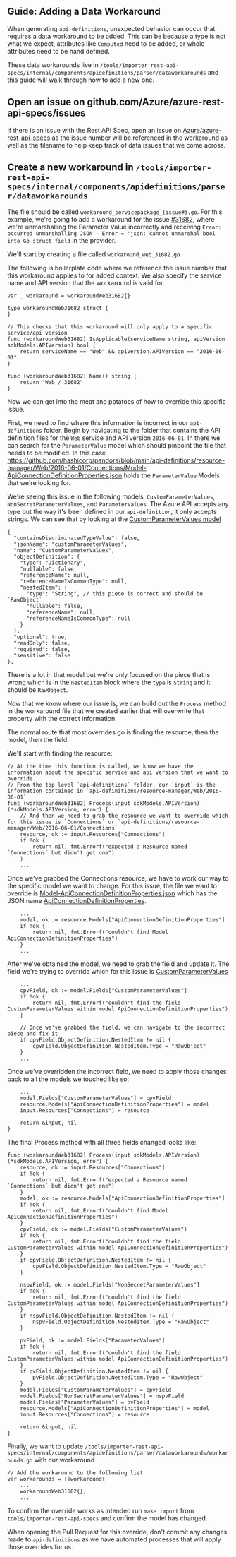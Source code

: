 ## Guide: Adding a Data Workaround 

When generating `api-definitions`, unexpected behavior can occur that requires a data workaround to be added. This can be because a type is not what we expect, attributes like `Computed` need to be added, or whole attributes need to be hand defined.

These data workarounds live in `/tools/importer-rest-api-specs/internal/components/apidefinitions/parser/dataworkarounds` and this guide will walk through how to add a new one.

## Open an issue on github.com/Azure/azure-rest-api-specs/issues 

If there is an issue with the Rest API Spec, open an issue on [Azure/azure-rest-api-specs](https://github.com/Azure/azure-rest-api-specs) as the issue number will be referenced in the workaround as well as the filename to help keep track of data issues that we come across.

## Create a new workaround in `/tools/importer-rest-api-specs/internal/components/apidefinitions/parser/dataworkarounds`

The file should be called `workaround_servicepackage_{issue#}.go`. For this example, we're going to add a workaround for the issue [#31682](https://github.com/Azure/azure-rest-api-specs/issues/31682), where we're unmarshalling the Parameter Value incorrectly and receiving `Error: occurred unmarshalling JSON - Error = 'json: cannot unmarshal bool into Go struct field` in the provider.

We'll start by creating a file called `workaround_web_31682.go`

The following is boilerplate code where we reference the issue number that this workaround applies to for added context. We also specify the service name and API version that the workaround is valid for.
```
var _ workaround = workaroundWeb31682{}

type workaroundWeb31682 struct {
}

// This checks that this workaround will only apply to a specific service/api version
func (workaroundWeb31682) IsApplicable(serviceName string, apiVersion sdkModels.APIVersion) bool {
	return serviceName == "Web" && apiVersion.APIVersion == "2016-06-01"
}

func (workaroundWeb31682) Name() string {
	return "Web / 31682"
}
```

Now we can get into the meat and potatoes of how to override this specific issue. 


First, we need to find where this information is incorrect in our `api-definitions` folder. 
Begin by navigating to the folder that contains the API definition files for the `Web` service and API version `2016-06-01`. In there we can search for the `ParameterValue` model which should pinpoint the file that needs to be modified. In this case https://github.com/hashicorp/pandora/blob/main/api-definitions/resource-manager/Web/2016-06-01/Connections/Model-ApiConnectionDefinitionProperties.json holds the `ParameterValue` Models that we're looking for.

We're seeing this issue in the following models, `CustomParameterValues`, `NonSecretParameterValues`, and `ParameterValues`. The Azure API accepts any type but the way it's been defined in our `api-definition`, it only accepts strings. We can see that by looking at the [CustomParameterValues model](https://github.com/hashicorp/pandora/blob/main/api-definitions/resource-manager/Web/2016-06-01/Connections/Model-ApiConnectionDefinitionProperties.json#L54)

```
{
  "containsDiscriminatedTypeValue": false,
  "jsonName": "customParameterValues",
  "name": "CustomParameterValues",
  "objectDefinition": {
    "type": "Dictionary",
    "nullable": false,
    "referenceName": null,
    "referenceNameIsCommonType": null,
    "nestedItem": {
      "type": "String", // this piece is correct and should be `RawObject`
      "nullable": false,
      "referenceName": null,
      "referenceNameIsCommonType": null
    }
  },
  "optional": true,
  "readOnly": false,
  "required": false,
  "sensitive": false
},
```

There is a lot in that model but we're only focused on the piece that is wrong which is in the `nestedItem` block where the `type` is `String` and it should be `RawObject`.

Now that we know where our issue is, we can build out the `Process` method in the workaround file that we created earlier that will overwrite that property with the correct information.

The normal route that most overrides go is finding the resource, then the model, then the field.

We'll start with finding the resource:

```
// At the time this function is called, we know we have the information about the specific service and api version that we want to override.
// From the top level `api-definitions` folder, our `input` is the information contained in `api-definitions/resource-manager/Web/2016-06-01`
func (workaroundWeb31682) Process(input sdkModels.APIVersion) (*sdkModels.APIVersion, error) {
    // And then we need to grab the resource we want to override which for this issue is `Connections` or `api-definitions/resource-manager/Web/2016-06-01/Connections`
	resource, ok := input.Resources["Connections"]
	if !ok {
		return nil, fmt.Errorf("expected a Resource named `Connections` but didn't get one")
	}
	...
```

Once we've grabbed the Connections resource, we have to work our way to the specific model we want to change. For this issue, the file we want to override is [Model-ApiConnectionDefinitionProperties.json](https://github.com/hashicorp/pandora/blob/main/api-definitions/resource-manager/Web/2016-06-01/Connections/Model-ApiConnectionDefinitionProperties.json) which has the JSON name [ApiConnectionDefinitionProperties](https://github.com/hashicorp/pandora/blob/main/api-definitions/resource-manager/Web/2016-06-01/Connections/Model-ApiConnectionDefinitionProperties.json#L2). 

```
    ...
    model, ok := resource.Models["ApiConnectionDefinitionProperties"]
	if !ok {
		return nil, fmt.Errorf("couldn't find Model ApiConnectionDefinitionProperties")
	}
    ...
```

After we've obtained the model, we need to grab the field and update it. The field we're trying to override which for this issue is [CustomParameterValues](https://github.com/hashicorp/pandora/blob/main/api-definitions/resource-manager/Web/2016-06-01/Connections/Model-ApiConnectionDefinitionProperties.json#L54)

```
    ...
    cpvField, ok := model.Fields["CustomParameterValues"]
	if !ok {
		return nil, fmt.Errorf("couldn't find the field CustomParameterValues within model ApiConnectionDefinitionProperties")
	}
	
	// Once we've grabbed the field, we can navigate to the incorrect piece and fix it
	if cpvField.ObjectDefinition.NestedItem != nil {
		cpvField.ObjectDefinition.NestedItem.Type = "RawObject"
	}
	...
```

Once we've overridden the incorrect field, we need to apply those changes back to all the models we touched like so:

```
    ...
    model.Fields["CustomParameterValues"] = cpvField
	resource.Models["ApiConnectionDefinitionProperties"] = model
	input.Resources["Connections"] = resource

	return &input, nil
}
```

The final Process method with all three fields changed looks like: 

```
func (workaroundWeb31682) Process(input sdkModels.APIVersion) (*sdkModels.APIVersion, error) {
	resource, ok := input.Resources["Connections"]
	if !ok {
		return nil, fmt.Errorf("expected a Resource named `Connections` but didn't get one")
	}
	model, ok := resource.Models["ApiConnectionDefinitionProperties"]
	if !ok {
		return nil, fmt.Errorf("couldn't find Model ApiConnectionDefinitionProperties")
	}
	cpvField, ok := model.Fields["CustomParameterValues"]
	if !ok {
		return nil, fmt.Errorf("couldn't find the field CustomParameterValues within model ApiConnectionDefinitionProperties")
	}
	if cpvField.ObjectDefinition.NestedItem != nil {
		cpvField.ObjectDefinition.NestedItem.Type = "RawObject"
	}

	nspvField, ok := model.Fields["NonSecretParameterValues"]
	if !ok {
		return nil, fmt.Errorf("couldn't find the field CustomParameterValues within model ApiConnectionDefinitionProperties")
	}
	if nspvField.ObjectDefinition.NestedItem != nil {
		nspvField.ObjectDefinition.NestedItem.Type = "RawObject"
	}

	pvField, ok := model.Fields["ParameterValues"]
	if !ok {
		return nil, fmt.Errorf("couldn't find the field CustomParameterValues within model ApiConnectionDefinitionProperties")
	}
	if pvField.ObjectDefinition.NestedItem != nil {
		pvField.ObjectDefinition.NestedItem.Type = "RawObject"
	}
	model.Fields["CustomParameterValues"] = cpvField
	model.Fields["NonSecretParameterValues"] = nspvField
	model.Fields["ParameterValues"] = pvField
	resource.Models["ApiConnectionDefinitionProperties"] = model
	input.Resources["Connections"] = resource

	return &input, nil
}
```

Finally, we want to update `/tools/importer-rest-api-specs/internal/components/apidefinitions/parser/dataworkarounds/workarounds.go` with our workaround

```
// Add the workaround to the following list
var workarounds = []workaround{
    ...
	workaroundWeb31682{},
    ...
```

To confirm the override works as intended run `make import` from `tools/importer-rest-api-specs` and confirm the model has changed.

When opening the Pull Request for this override, don't commit any changes made to `api-definitions` as we have automated processes that will apply those overrides for us.

